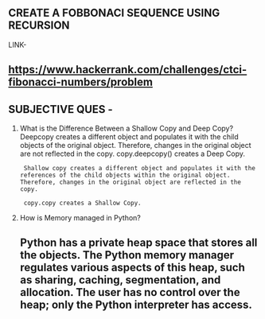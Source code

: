 ## CREATE A FOBBONACI SEQUENCE USING RECURSION

LINK-
## https://www.hackerrank.com/challenges/ctci-fibonacci-numbers/problem


## SUBJECTIVE QUES -

1. What is the Difference Between a Shallow Copy and Deep Copy?
Deepcopy creates a different object and populates it with the child objects of the original object. Therefore, changes in the original object are not reflected in the copy.
        copy.deepcopy() creates a Deep Copy.

        Shallow copy creates a different object and populates it with the references of the child objects within the original object. Therefore, changes in the original object are reflected in the copy.

        copy.copy creates a Shallow Copy.


2. How is Memory managed in Python?
    ## Python has a private heap space that stores all the objects. The Python memory manager regulates various aspects of this heap, such as sharing, caching, segmentation, and allocation. The user has no control over the heap; only the Python interpreter has access.